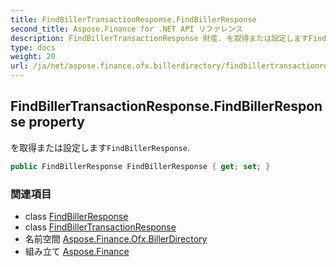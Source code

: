 ```yaml
---
title: FindBillerTransactionResponse.FindBillerResponse
second_title: Aspose.Finance for .NET API リファレンス
description: FindBillerTransactionResponse 財産. を取得または設定しますFindBillerResponse.
type: docs
weight: 20
url: /ja/net/aspose.finance.ofx.billerdirectory/findbillertransactionresponse/findbillerresponse/
---
```

## FindBillerTransactionResponse.FindBillerResponse property

を取得または設定します`FindBillerResponse`.

```csharp
public FindBillerResponse FindBillerResponse { get; set; }
```

### 関連項目

* class [FindBillerResponse](../../findbillerresponse/)
* class [FindBillerTransactionResponse](../)
* 名前空間 [Aspose.Finance.Ofx.BillerDirectory](../../findbillertransactionresponse/)
* 組み立て [Aspose.Finance](../../../)



